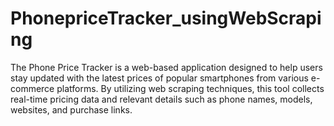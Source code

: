 # PhonepriceTracker_usingWebScraping
The Phone Price Tracker is a web-based application designed to help users stay updated with the latest prices of popular smartphones from various e-commerce platforms. By utilizing web scraping techniques, this tool collects real-time pricing data and relevant details such as phone names, models, websites, and purchase links. 
